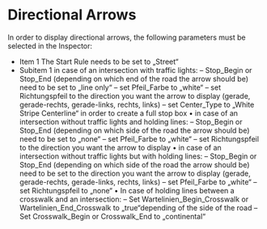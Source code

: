 # Directional Arrows
In order to display directional arrows, the following parameters must be selected in the
Inspector:
- Item 1 The Start Rule needs to be set to „Street“
- Subitem 1 in case of an intersection with traffic lights:
– Stop_Begin or Stop_End (depending on which end of the road the arrow
should be) need to be set to „line only“
– set Pfeil_Farbe to „white“
– set Richtungspfeil to the direction you want the arrow to display (gerade,
gerade-rechts, gerade-links, rechts, links)
– set Center_Type to „White Stripe Centerline“ in order to create a full stop box
• in case of an intersection without traffic lights and holding lines:
– Stop_Begin or Stop_End (depending on which side of the road the arrow
should be) need to be set to „none“
– set Pfeil_Farbe to „white“
– set Richtungspfeil to the direction you want the arrow to display
• in case of an intersection without traffic lights but with holding lines:
– Stop_Begin or Stop_End (depending on which side of the road the arrow
should be) need to be set to the direction you want the arrow to display (gerade,
gerade-rechts, gerade-links, rechts, links)
– set Pfeil_Farbe to „white“
– set Richtungspfeil to „none“
• In case of holding lines between a crosswalk and an intersection:
– Set Wartelinien_Begin_Crosswalk or Wartelinien_End_Crosswalk to „true“depending
of the side of the road
– Set Crosswalk_Begin or Crosswalk_End to „continental“
